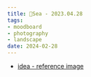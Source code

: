 ```yaml
---
title: 🌊Sea - 2023.04.28
tags:
- moodboard
- photography
- landscape
date: 2024-02-28
---
```



* [idea - reference image](photography/mood_board/Sea_20230428/idea.md)
